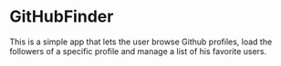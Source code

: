 # GitHubFinder

This is a simple app that lets the user browse Github profiles, load the followers of a specific profile and manage a list of his favorite users.
